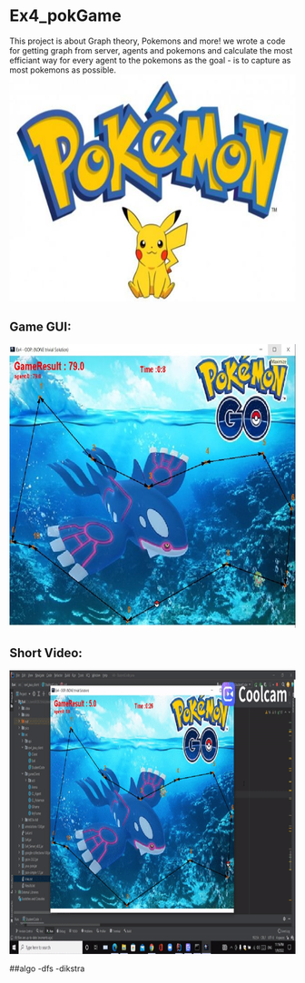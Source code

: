 # Ex4_pokGame
This project is about Graph theory, Pokemons and more! we wrote a code for getting graph from server, agents and pokemons and calculate the most efficiant way for every agent to the pokemons as the goal - is to capture as most pokemons as possible.
 <img src="https://github.com/ibrahim3999/Ex4_pokGame/blob/master/Ex4/pics/pokemon.jpg" alt="pokemon" width="1000" height="400">

<h2>Game GUI:</h2>
<img src="https://github.com/ibrahim3999/Ex4_pokGame/blob/master/Ex4/pics/Game.jpeg" alt="pokemon" width="750" height="500">

<h2>Short Video:</h2>
<img src="https://github.com/ibrahim3999/Ex4_pokGame/blob/master/Ex4/pics/shortVideo.gif" alt="pokemon" width="750" height="500">

##algo
-dfs
-dikstra
